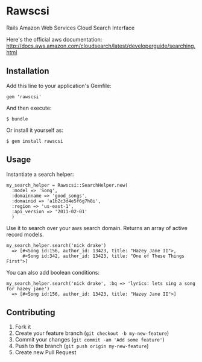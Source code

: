 # Rawscsi

Rails Amazon Web Services Cloud Search Interface

Here's the official aws documentation: http://docs.aws.amazon.com/cloudsearch/latest/developerguide/searching.html

## Installation

Add this line to your application's Gemfile:

    gem 'rawscsi'

And then execute:

    $ bundle

Or install it yourself as:

    $ gem install rawscsi

## Usage

Instantiate a search helper:

    my_search_helper = Rawscsi::SearchHelper.new(
      :model => 'Song',
      :domainname => 'good_songs',       
      :domainid => 'a1b2c3d4e5f6g7h8i',
      :region => 'us-east-1',
      :api_version => '2011-02-01'
      )

Use it to search over your aws search domain.
Returns an array of active record models.

    my_search_helper.search('nick drake')
      => [#<Song id:156, author_id: 13423, title: "Hazey Jane II">,
          #<Song id:342, author_id: 13423, title: "One of These Things First">]

You can also add boolean conditions:

    my_search_helper.search('nick drake', :bq => 'lyrics: lets sing a song for hazey jane')
      => [#<Song id:156, author_id: 13423, title: "Hazey Jane II">]

## Contributing

1. Fork it
2. Create your feature branch (`git checkout -b my-new-feature`)
3. Commit your changes (`git commit -am 'Add some feature'`)
4. Push to the branch (`git push origin my-new-feature`)
5. Create new Pull Request
